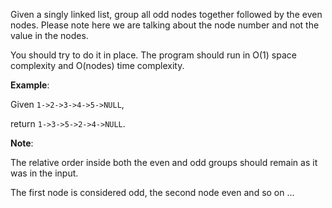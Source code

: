 Given a singly linked list, group all odd nodes together followed by the even nodes. Please note here we are talking about the node number and not the value in the nodes.

You should try to do it in place. The program should run in O(1) space complexity and O(nodes) time complexity.

**Example**:

Given `1->2->3->4->5->NULL`,

return `1->3->5->2->4->NULL`.

**Note**:

The relative order inside both the even and odd groups should remain as it was in the input.

The first node is considered odd, the second node even and so on ...
